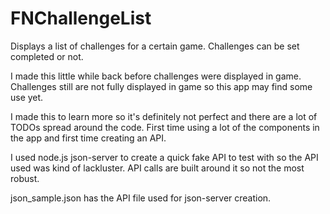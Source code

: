 # FNChallengeList
Displays a list of challenges for a certain game. Challenges can be set completed or not.

I made this little while back before challenges were displayed in game. Challenges still are not fully displayed in game so this app may 
find some use yet.

I made this to learn more so it's definitely not perfect and there are a lot of TODOs spread around the code. First time using a lot of the
components in the app and first time creating an API.

I used node.js json-server to create a quick fake API to test with so the API used was kind of lackluster.  API calls are built around it
so not the most robust.

json_sample.json has the API file used for json-server creation.
